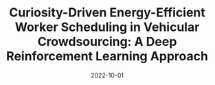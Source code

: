 ---
title: "Curiosity-Driven Energy-Efficient Worker Scheduling in Vehicular Crowdsourcing: A Deep Reinforcement Learning Approach"
collection: publications
category: manuscripts
# permalink: /publication/2009-10-01-paper-title-number-1
authors: 
  - "Chi Harold Liu"
  - "Yinuo Zhao"
  - "Zipeng Dai"
  - "Ye Yuan"
  - "Guoren Wang"
  - "Dapeng Wu"
  - "Kin K. Leung"
date: 2022-10-01
venue: 'ICDE'
codeurl: 'https://github.com/BIT-MCS/DRL-CEWS'
paperurl: 'icde-2020.pdf'
# citation: 'Your Name, You. (2009). &quot;Paper Title Number 1.&quot; <i>Journal 1</i>. 1(1).'
header:
  teaser: icde.gif
---